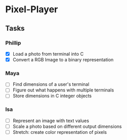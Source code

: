 # Pixel-Player

## Tasks

### Phillip
- [X] Load a photo from terminal into C
- [X] Convert a RGB Image to a binary representation

### Maya
- [ ] Find dimensions of a user's terminal
- [ ] Figure out what happens with multiple terminals
- [ ] Store dimensions in C integer objects

### Isa
- [ ] Represent an image with text values
- [ ] Scale a photo based on different output dimensions
- [ ] Stretch: create color representation of pixels
